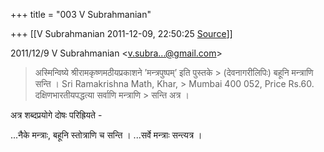 +++
title = "003 V Subrahmanian"

+++
[[V Subrahmanian	2011-12-09, 22:50:25 [Source](https://groups.google.com/g/bvparishat/c/Wc1A6pGj45g)]]



  
  

2011/12/9 V Subrahmanian \<[v.subra...@gmail.com]()\>

  

> अस्मिन्विष्ये श्रीरामकृष्णमठीयप्रकाशने ’मन्त्रपुष्पम्’ इति पुस्तके > (देवनागरीलिपिः) बहूनि मन्त्राणि सन्ति । Sri Ramakrishna Math, Khar, > Mumbai 400 052, Price Rs.60. दक्षिणभारतीयपद्धत्या सर्वाणि मन्त्राणि > सन्ति अत्र ।

  
अत्र शब्दप्रयोगे दोषः परिह्रियते -  
  
...नैके मन्त्राः, बहूनि स्तोत्राणि च सन्ति । ...सर्वे मन्त्राः सन्त्यत्र ।  
  
  

  

  

